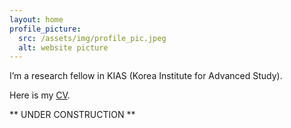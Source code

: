 ```yaml
---
layout: home
profile_picture:
  src: /assets/img/profile_pic.jpeg
  alt: website picture
---
```


<p>
  I’m a research fellow in KIAS (Korea Institute for Advanced Study).
   <!-- <a href="http://dangrover.com">website</a>. -->
</p>

<p>
  Here is my <a href="/CV/CV_Hwang.pdf">CV</a>.
  <!-- <a href="https://github.com/eliottvincent/bay">GitHub</a>. -->
</p>

<p>
  ** UNDER CONSTRUCTION **
</p>
